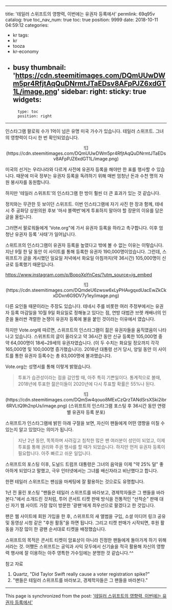 
---
title: '테일러 스위프트의 영향력, 이번에는 유권자 등록에서'
permlink: 69q95v
catalog: true
toc_nav_num: true
toc: true
position: 9999
date: 2018-10-11 04:59:12
categories:
- kr
tags:
- kr
- tooza
- kr-economy
- busy
thumbnail: 'https://cdn.steemitimages.com/DQmUUwDWm5pr4RfjtAqQuDNrmtJTaEDsv8AFpPJZ6xdGT1L/image.png'
sidebar:
    right:
        sticky: true
widgets:
    -
        type: toc
        position: right
---


인스타그램 팔로워 수가 1억이 넘은 유명 미국 가수가 있습니다. 테일러 스위프트.  그녀의 영향력이 다시 한 번 확인되었습니다. 

<center>
![](https://cdn.steemitimages.com/DQmUUwDWm5pr4RfjtAqQuDNrmtJTaEDsv8AFpPJZ6xdGT1L/image.png)
</center>

미국의 선거는 우리나라와 다르게 사전에 유권자 등록을 해야만 한 표를 행사할 수 있습니다. 때문에 미국 정부는 유권자 등록을 독려하기 위해 매번 엄청난 돈과 수천 명의 자원 봉사자를 동원합니다.

하지만 '테일러 스위프트'의 인스타그램 한 방이 훨씬 더 큰 효과가 있는 것 같습니다. 

정치와는 무관한 듯 보이던 스위프트. 이번 인스타그램에 자기 사진 한 장과 함께, 테네시 주 공화당 상원의원 후보 '마샤 블랙번'에게 투표하지 말아야 할 장문의 이유를 담은 글을 올립니다. 

그러면서 팔로워들에게 'Vote.org"에 가서 유권자 등록을 하라고 촉구합니다. 이후 엄청난 유권자 등록 '사태'가 일어납니다.

스위트프의 인스타그램이 유권자 등록을 높였다고 밖에 볼 수 없는 이유는 이렇습니다. 지난 9월 한 달 동안 이 사이트를 통해 등록한 유권자 190,000명이었습니다. 그런데, 스위프트가 글을 게시했던 일요일 저녁에서 화요일 아침까지(약 36시간) 105,000명이 신규로 등록했기 때문입니다.

https://www.instagram.com/p/BopoXpYnCes/?utm_source=ig_embed

<center>
![](https://cdn.steemitimages.com/DQmdeU6zwsw6xLyPHAvgqxdUacEwZkCkxDDxn6G9DV7y1ey/image.png)
</center>

다른 요인들 때문이라는 주장도 있습니다. 테네시 주를 비롯한 여러 주정부에서는 유권자 등록 마감일을 10월 9일 화요일로 정해놓고 있다는 점, 연방 대법관 브렛 캐배너의 인준을 둘러싼 격렬한 논쟁이 유권자 등록에 불을 붙인 것이라는 이유에서 였습니다.

하지만 Vote.org에 따르면, 스위프트의 인스타그램이 젊은 유권자들을 움직였음이 나타나고 있습니다. 스위프트의 글이 올라오고 약 36시간 동안 신규 등록한 105,000명 중 약 64,000명이 18세~29세의 유권자였습니다. (이 두 수치는 화요일 정오까지 각각 165,000명 및 100,000명 증가했습니다). 2016년 대통령 선거 당시, 양일 동안 이 사이트를 통한 유권자 등록수는 총 83,000명에 불과했습니다. 

Vote.org는 성명서를 통해 이렇게 밝혔습니다.

>투표가 습관성이라는 점을 감안할 때, 아주 특히 기쁜일이다. 통계적으로 볼때, 2018년에 투표한 젊은이들이 2020년에 다시 투표할 확률은 55%나 된다. 

<center>
![](https://cdn.steemitimages.com/DQmSw4qouo8MExCzQrzTANdSrsXSki2ibr6RVLtQ9h2npUs/image.png)
(스위프트의 인스타그램 포스팅 후 36시간 동안 연령별 유권자 등록 분포)
</center>

스위프트가 인스타그램에 밝힌 아래 구절을 보면, 자신이 팬들에게 어떤 영향을 미칠 수 있는지 알고 있었다는 의미가 됩니다. 

>지난 2년 동안, 똑똑하며 사려깊고 침착한 많은 팬 여러분이 성인이 되었고, 이제 투표를 통해 권리와 주권 행사를 할 때가 되었습니다. 하지만 먼저 유권자 등록이 필요합니다. 아주 빠르고 쉬운 일입니다.

스위프트의 포스팅 이후, 도널드 트럼프 대통령은 그녀의 음악을 이제 "약 25% 덜" 좋아하게 되었다고 말했고, 극우 인터넷에서는 그녀를 배신자라고 비난했다고 합니다.

한편 테일러 스위프트는 팬심을 마케팅에 잘 활용하는 것으로도 유명합니다.

1년 전 올린 포스팅 "팬들은 테일러 스위프트를 바라보고, 경제학자들은 그 팬들을 바라본다."에서 소개드린 것처럼, 투어 콘서트 티켓 판매 방식을 전통적인 “선착순” 판매  대신 자기 웹 사이트 가장 많이 방문한 '광팬'에게 최우선으로 팔겠다고 한 것입니다.

팬은 웹 사이트에 회원 가입을 한 후, 스위프트의 새 앨범을 구입, 소셜 미디어 링크 공유 및 동영상 시청 같은 "후원 활동"을 하면 됩니다. 그리고 티켓 판매가 시작되면, 후원 활동을 가장 많이 한 광팬 순서대로 티켓을 배정했습니다. 

스위프트의 목적은 콘서트 티켓이 암표상이 아니라 진정한 팬들에게 돌아가게 하기 위해서라는 것. 어쨌든 스위프트는 공익과 사익 모두에서 신기술을 적극 활용해 자신의 영향력 행사에 잘 이용하는 아주 영특한 가수임에는 분명한 것 같습니다.^^

참고 자료

1. Quartz, "Did Taylor Swift really cause a voter registration spike?"
2. "팬들은 테일러 스위프트를 바라보고, 경제학자들은 그 팬들을 바라본다."

- - -

This page is synchronized from the post: ['테일러 스위프트의 영향력, 이번에는 유권자 등록에서'](https://steemit.com/@pius.pius/69q95v)
